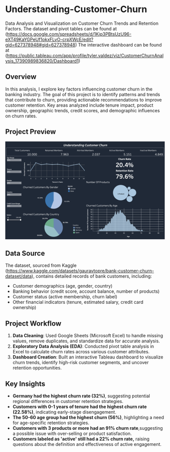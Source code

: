 # Understanding-Customer-Churn
Data Analysis and Visualization on Customer Churn Trends and Retention Factors. 
The dataset and pivot tables can be found at (https://docs.google.com/spreadsheets/d/1Kip3PBtsUzU96-eXT49KaYGPeUf1okxFLvO-crpXWcE/edit?gid=627378948#gid=627378948)
The interactive dashboard can be found at (https://public.tableau.com/app/profile/tyler.valdez/viz/CustomerChurnAnalysis_17390989836820/Dashboard1)

## Overview
In this analysis, I explore key factors influencing customer churn in the banking industry. The goal of this project is to identify patterns and trends that contribute to churn, providing actionable recommendations to improve customer retention. Key areas analyzed include tenure impact, product ownership, geographic trends, credit scores, and demographic influences on churn rates.

## Project Preview
![Dashboard Preview](Graphs%20and%20Dashboard/Dashboard-Screenshot.png)

## Data Source
The dataset, sourced from Kaggle (https://www.kaggle.com/datasets/gauravtopre/bank-customer-churn-dataset/data), contains detailed records of bank customers, including:
- Customer demographics (age, gender, country)
- Banking behavior (credit score, account balance, number of products)
- Customer status (active membership, churn label)
- Other financial indicators (tenure, estimated salary, credit card ownership)

## Project Workflow
1. **Data Cleaning**: Used Google Sheets (Microsoft Excel) to handle missing values, remove duplicates, and standardize data for accurate analysis.
2. **Exploratory Data Analysis (EDA)**: Conducted pivot table analysis in Excel to calculate churn rates across various customer attributes.
3. **Dashboard Creation**: Built an interactive Tableau dashboard to visualize churn trends, identify high-risk customer segments, and uncover retention opportunities.

## Key Insights
- **Germany had the highest churn rate (32%)**, suggesting potential regional differences in customer retention strategies.
- **Customers with 0-1 years of tenure had the highest churn rate (22.58%)**, indicating early-stage disengagement.
- **The 50-60 age group had the highest churn (56%)**, highlighting a need for age-specific retention strategies.
- **Customers with 3 products or more had an 91% churn rate**,suggesting a possible issue with over-selling or product satisfaction.
- **Customers labeled as 'active' still had a 22% churn rate,** raising questions about the definition and effectiveness of active engagement.
